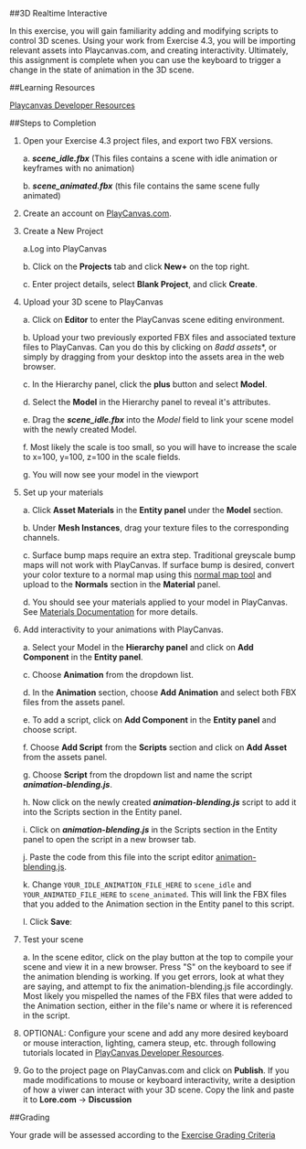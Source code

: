 ##3D Realtime Interactive
	

In this exercise, you will gain familiarity adding and modifying scripts to control 3D scenes. Using your work from Exercise 4.3, you will be importing relevant assets into Playcanvas.com, and creating interactivity. Ultimately, this assignment is complete when you can use the keyboard to trigger a change in the state of animation in the 3D scene. 


##Learning Resources

[Playcanvas Developer Resources](http://developer.playcanvas.com/)

			



##Steps to Completion
1. Open your Exercise 4.3 project files, and export two FBX versions.
   
   a. **_scene_idle.fbx_** (This files contains a scene with idle animation or keyframes with no animation)
   
   b. **_scene_animated.fbx_** (this file contains the same scene fully animated)

2. Create an account on [PlayCanvas.com](http://playcanvas.com).

3. Create a New Project

   a.Log into PlayCanvas
   
   b. Click on the **Projects** tab and click **New+** on the top right.
   
   c. Enter project details, select **Blank Project**, and click **Create**.
   
   
4. Upload your 3D scene to PlayCanvas
   
   a. Click on **Editor** to enter the PlayCanvas scene editing environment.
   
   b. Upload your two previously exported FBX files and associated texture files to PlayCanvas. Can you do this by clicking on *8add assets**, or simply by dragging from your desktop into the assets area in the web browser.
   
   c. In the Hierarchy panel, click the **plus** button and select **Model**.
   
   d. Select the **Model** in the Hierarchy panel to reveal it's attributes.
   
   e. Drag the **_scene_idle.fbx_** into the _Model_ field to link your scene model with the newly created Model. 
   
   f. Most likely the scale is too small, so you will have to increase the scale to x=100, y=100, z=100 in the scale fields.
   
   g. You will now see your model in the viewport
   
5. Set up your materials
   
   a. Click **Asset Materials** in the **Entity panel** under the **Model** section.
   
   b. Under **Mesh Instances**, drag your texture files to the corresponding channels.
   
   c. Surface bump maps require an extra step. Traditional greyscale bump maps will not work with PlayCanvas. If surface bump is desired, convert your color texture to a normal map using this [normal map tool](http://cpetry.github.io/NormalMap-Online/) and upload to the **Normals** section in the **Material** panel.
   
   d. You should see your materials applied to your model in PlayCanvas. See [Materials Documentation](http://developer.playcanvas.com/en/tutorials/beginner/basic-materials/) for more details.

6. Add interactivity to your animations with PlayCanvas. 	
   
   a. Select your Model in the **Hierarchy panel** and click on **Add Component** in the **Entity panel**.

   c. Choose **Animation** from the dropdown list.
   
   d. In the **Animation** section, choose **Add Animation** and select both FBX files from the assets panel.
   
   e. To add a script, click on **Add Component** in the **Entity panel** and choose script.
   
   f. Choose **Add Script** from the **Scripts** section and click on **Add Asset** from the assets panel.
   
   g. Choose **Script** from the dropdown list and name the script **_animation-blending.js_**.
   
   h. Now click on the newly created **_animation-blending.js_** script to add it into the Scripts section in the Entity panel.
   
   i. Click on **_animation-blending.js_** in the Scripts section in the Entity panel to open the script in a new browser tab.

   j. Paste the code from this file into the script editor [animation-blending.js](https://raw.githubusercontent.com/michael-collins/aa110-fa2015/master/exercises/exercise-5.0/animation-blending.js).
   
   k.  Change `YOUR_IDLE_ANIMATION_FILE_HERE` to `scene_idle` and `YOUR_ANIMATED_FILE_HERE` to `scene_animated`. This will link the FBX files that you added to the Animation section in the Entity panel to this script.
   
   l. Click **Save**:
   
7. Test your scene
   
   a. In the scene editor, click on the play button at the top to compile your scene and view it in a new browser. Press "S" on the keyboard to see if the animation blending is working. If you get errors, look at what they are saying, and attempt to fix the animation-blending.js file accordingly. Most likely you mispelled the names of the FBX files that were added to the Animation section, either in the file's name or where it is referenced in the script.

8. OPTIONAL: Configure your scene and add any more desired keyboard or mouse interaction, lighting, camera steup, etc. through following tutorials located in [PlayCanvas Developer Resources](http://developer.playcanvas.com/en/tutorials/).

9. Go to the project page on PlayCanvas.com and click on **Publish**. If you made modifications to mouse or keyboard interactivity, write a desiption of how a viwer can interact with your 3D scene. Copy the link and paste it to **Lore.com** → **Discussion**



##Grading

Your grade will be assessed according to the [Exercise Grading Criteria](/grading/exercise-grading-criteria.md)
